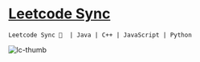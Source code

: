 # [Leetcode Sync](https://github.com/joshcai/leetcode-sync)

`Leetcode Sync 🔐  | Java | C++ | JavaScript | Python`

![lc-thumb](https://user-images.githubusercontent.com/28717686/166304133-1d01bf55-75ab-47f3-8556-d2413a99b0f3.png)
